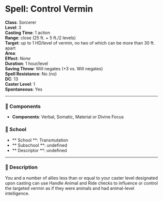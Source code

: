 
# Spell: Control Vermin
**Class**: Sorcerer  
**Level**: 3  
**Casting Time**: 1 action  
**Range**: close (25 ft. + 5 ft./2 levels)  
**Target**: up to 1 HD/level of vermin, no two of which can be more than 30 ft. apart  
**Area**:   
**Effect**: _None_  
**Duration**: 1 hour/level  
**Saving Throw**: Will negates (+3 vs. Will negates)  
**Spell Resistance**: No (no)  
**DC**: 13  
**Caster Level**: 1  
**Spontaneous**: Yes

---

### 🔮 Components
- **Components**: Verbal, Somatic, Material or Divine Focus

### 🏫 School
- ** School **: Transmutation
- ** Subschool **: undefined
- ** Descriptor **: undefined
---

### 📜 Description
You and a number of allies less than or equal to your caster level designated upon casting can use Handle Animal and Ride checks to influence or control the targeted vermin as if they were animals and had animal-level intelligence.
